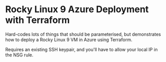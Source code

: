 # Rocky Linux 9 Azure Deployment with Terraform

Hard-codes lots of things that should be parameterised,
but demonstrates how to deploy a Rocky Linux 9 VM in Azure
using Terraform.

Requires an existing SSH keypair, and you'll have to allow
your local IP in the NSG rule.
